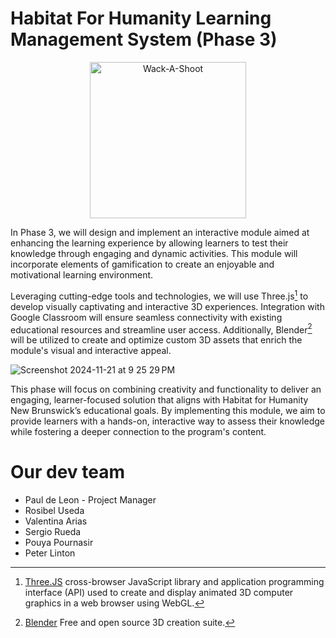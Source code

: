 # Habitat For Humanity Learning Management System (Phase 3)
<p align="center"> 
     <img src="https://github.com/user-attachments/assets/11158c16-9981-4745-b81d-9f8b54b01c60" alt="Wack-A-Shoot" alt="" width="250">
</p>

In Phase 3, we will design and implement an interactive module aimed at enhancing the learning experience by 
allowing learners to test their knowledge through engaging and dynamic activities. This module will incorporate 
elements of gamification to create an enjoyable and motivational learning environment.

Leveraging cutting-edge tools and technologies, we will use Three.js[^1] to develop visually captivating and interactive 
3D experiences. Integration with Google Classroom will ensure seamless connectivity with existing educational resources 
and streamline user access. Additionally, Blender[^2] will be utilized to create and optimize custom 3D assets that enrich 
the module's visual and interactive appeal.

![Screenshot 2024-11-21 at 9 25 29 PM](https://github.com/user-attachments/assets/3e1a259c-2b35-4c8e-a420-16a90adcc124)

This phase will focus on combining creativity and functionality to deliver an engaging, learner-focused solution that 
aligns with Habitat for Humanity New Brunswick’s educational goals. By implementing this module, we aim to provide learners 
with a hands-on, interactive way to assess their knowledge while fostering a deeper connection to the program's content.


# Our dev team
- Paul de Leon - Project Manager
- Rosibel Useda
- Valentina Arias
- Sergio Rueda
- Pouya Pournasir
- Peter Linton

[^1]:[Three.JS](https://threejs.org/) cross-browser JavaScript library and application programming interface (API) used to create and display animated 3D computer graphics in a web browser using WebGL.
[^2]:[Blender](https://www.blender.org/) Free and open source 3D creation suite.
